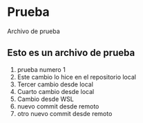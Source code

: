 # Prueba
Archivo de prueba
## Esto es un archivo de prueba
1. prueba numero 1
2. Este cambio lo hice en el repositorio local
3. Tercer cambio desde local
4. Cuarto cambio desde local
5. Cambio desde WSL
6. nuevo commit desde remoto
7. otro nuevo commit desde remoto

